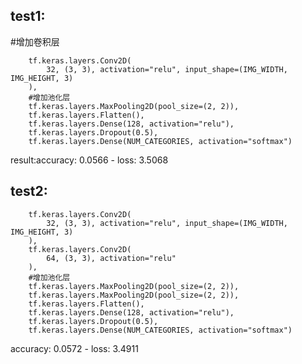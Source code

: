 ## test1:
#增加卷积层

        tf.keras.layers.Conv2D(
            32, (3, 3), activation="relu", input_shape=(IMG_WIDTH, IMG_HEIGHT, 3)
        ),
        #增加池化层
        tf.keras.layers.MaxPooling2D(pool_size=(2, 2)),
        tf.keras.layers.Flatten(),
        tf.keras.layers.Dense(128, activation="relu"),
        tf.keras.layers.Dropout(0.5),
        tf.keras.layers.Dense(NUM_CATEGORIES, activation="softmax")

result:accuracy: 0.0566 - loss: 3.5068
 
## test2:

        tf.keras.layers.Conv2D(
            32, (3, 3), activation="relu", input_shape=(IMG_WIDTH, IMG_HEIGHT, 3)
        ),
        tf.keras.layers.Conv2D(
            64, (3, 3), activation="relu"
        ),
        #增加池化层
        tf.keras.layers.MaxPooling2D(pool_size=(2, 2)),
        tf.keras.layers.MaxPooling2D(pool_size=(2, 2)),
        tf.keras.layers.Flatten(),
        tf.keras.layers.Dense(128, activation="relu"),
        tf.keras.layers.Dropout(0.5),
        tf.keras.layers.Dense(NUM_CATEGORIES, activation="softmax")

accuracy: 0.0572 - loss: 3.4911

